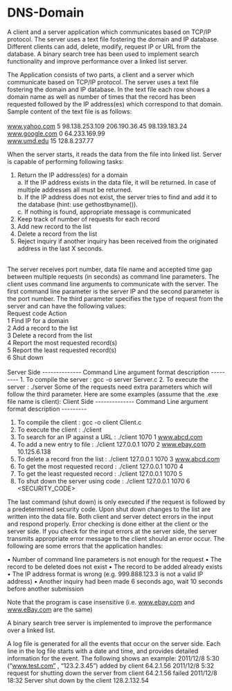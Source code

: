 # DNS-Domain
A client and a server application which communicates based on TCP/IP protocol. The server uses a text file fostering the domain and IP database. Different clients can add, delete, modify, request IP or URL from the database. A binary search tree has been used to implement search functionality and improve performance over a linked list server. 


The Application consists of two parts, a client and a server which communicate based on TCP/IP protocol. The server uses a text file fostering the domain and IP database. In the text file each row shows a domain name as well as number of times that the record has been requested followed by the IP address(es) which correspond to that domain. 
Sample content of the text file is as follows:<br />
<br />
www.yahoo.com 5 98.138.253.109 206.190.36.45 98.139.183.24<br />
www.google.com 0 64.233.169.99<br />
www.umd.edu 15 128.8.237.77<br />

When the server starts, it reads the data from the file into linked list. Server is capable of performing following tasks:
1. Return the IP address(es) for a domain<br />
        a. If the IP address exists in the data file, it will be returned. In case of multiple addresses all must be returned.<br />
        b. If the IP address does not exist, the server tries to find and add it to the database (hint: use gethostbyname()).<br />
        c. If nothing is found, appropriate message is communicated<br />
2. Keep track of number of requests for each record<br />
3. Add new record to the list<br />
4. Delete a record from the list<br />
5. Reject inquiry if another inquiry has been received from the originated address in the last X seconds.<br />
<br />
The server receives port number, data file name and accepted time gap between multiple requests (in seconds) as command line parameters.
The client uses command line arguments to communicate with the server. The first command line parameter is the server IP and the second parameter is the port number. The third parameter specifies the type of request from the server and can have the following values:
<br />
Request code   Action<br />
           1   Find IP for a domain<br />
           2   Add a record to the list<br />
           3   Delete a record from the list<br />
           4   Report the most requested record(s)<br />
           5   Report the least requested record(s)<br />
           6   Shut down<br />
           <br />
Server Side
--------------   Command Line argument format description   ---------
1. To compile the server                      : gcc -o server Server.c
2. To execute the server                      : ./server <port number> <file_name.txt> <timer_in_seconds*10)
                      
Some of the requests need extra parameters which will follow the third parameter. 
Here are some examples (assume that the .exe file name is client):
Client Side
--------------   Command Line argument format description   ---------
1. To compile the client                      : gcc -o client Client.c
2. To execute the client                      : ./client <port number> <Request code> <Optional Argument>
3. To search for an IP against a URL          : ./client 1070 1 www.abcd.com
4. To add a new entry to file                 : ./client 127.0.0.1 1070 2 www.ebay.com 10.125.6.138
5. To delete a record fron the list           : ./client 127.0.0.1 1070 3 www.abcd.com
6. To get the most requested record           : ./client 127.0.0.1 1070 4
7. To get the least requested record          : ./client 127.0.0.1 1070 5
8. To shut down the server using code         : ./client 127.0.0.1 1070 6 <SECURITY_CODE>

The last command (shut down) is only executed if the request is followed by a predetermined security code. Upon shut down changes to the list are written into the data file. Both client and server detect errors in the input and respond properly. Error checking is done either at the client or the server side. If you check for the input errors at the server side, the server transmits appropriate error message to the client should an error occur. The following are some errors that the application handles:

• Number of command line parameters is not enough for the request
• The record to be deleted does not exist
• The record to be added already exists
• The IP address format is wrong (e.g. 999.888.123.3 is not a valid IP address)
• Another inquiry had been made 6 seconds ago, wait 10 seconds before another submission

Note that the program is case insensitive (i.e. www.ebay.com and www.eBay.com are the same)

A binary search tree server is implemented to improve the performance over a linked list.

A log file is generated for all the events that occur on the server side. Each line in the log file starts with a date and time, and provides detailed information for the event. 
The following shows an example: 
2011/12/8 5:30 (“www.test.com” , “123.2.3.45”) added by client 64.2.1.56 
2011/12/8 5:32 request for shutting down the server from client 64.2.1.56 failed 
2011/12/8 18:32 Server shut down by the client 128.2.132.54

